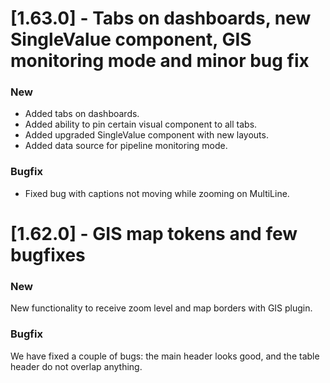 # [1.63.0] - Tabs on dashboards, new SingleValue component, GIS monitoring mode and minor bug fix

### New
- Added tabs on dashboards.
- Added ability to pin certain visual component to all tabs.
- Added upgraded SingleValue component with new layouts.
- Added data source for pipeline monitoring mode.

### Bugfix
- Fixed bug with captions not moving while zooming on MultiLine.

# [1.62.0] - GIS map tokens and few bugfixes

### New
New functionality to receive zoom level and map borders with GIS plugin.

### Bugfix
We have fixed a couple of bugs: the main header looks good, and the table header do not overlap anything.